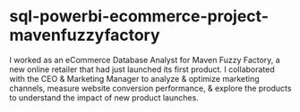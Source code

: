 # sql-powerbi-ecommerce-project-mavenfuzzyfactory
I worked as an eCommerce Database Analyst for Maven Fuzzy Factory, a new online retailer that had just launched its first product. I collaborated with the CEO &amp; Marketing Manager to analyze &amp; optimize marketing channels, measure website conversion performance, &amp; explore the products to understand the impact of new product launches.
